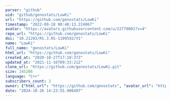 ```yaml
---
parser: "github"
uid: "github/genostats/LowKi"
url: "https://github.com/genostats/LowKi"
timestamp: "2022-09-18 00:48:13.224067"
avatar: "https://avatars.githubusercontent.com/u/22770001?v=4"
repo_url: "https://github.com/genostats/LowKi"
doi: "10.21203/RS.3.RS-1109592/V1"
name: "LowKi"
full_name: "genostats/LowKi"
html_url: "https://github.com/genostats/LowKi"
created_at: "2020-10-27T17:10:37Z"
updated_at: "2021-11-16T09:33:21Z"
clone_url: "https://github.com/genostats/LowKi.git"
size: 245206
language: "C++"
subscribers_count: 2
owner: {"html_url": "https://github.com/genostats", "avatar_url": "https://avatars.githubusercontent.com/u/22770001?v=4", "login": "genostats", "type": "Organization"}
date: "2024-10-26 14:23:55.906497"
---
```

